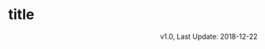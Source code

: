 # title

<link rel="stylesheet" href="https://yanwei.github.io/auto-number-title.css" />

<p align='right'>v1.0, Last Update: 2018-12-22</p>
